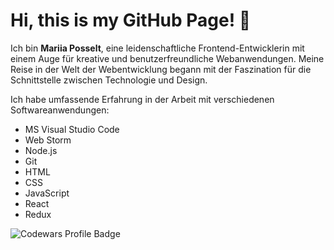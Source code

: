 # Hi, this is my GitHub Page! 🐢

Ich bin **Mariia Posselt**, eine leidenschaftliche Frontend-Entwicklerin mit einem Auge für kreative und benutzerfreundliche Webanwendungen. Meine Reise in der Welt der Webentwicklung begann mit der Faszination für die Schnittstelle zwischen Technologie und Design.

Ich habe umfassende Erfahrung in der Arbeit mit verschiedenen Softwareanwendungen:

- MS Visual Studio Code
- Web Storm
- Node.js
- Git 
- HTML
- CSS
- JavaScript
- React
- Redux

![Codewars Profile Badge](https://www.codewars.com/users/mariiaovs/badges/large?theme=light)
